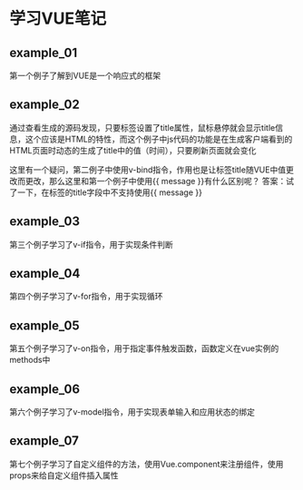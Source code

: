 # 学习VUE笔记

## example_01
第一个例子了解到VUE是一个响应式的框架

## example_02
通过查看生成的源码发现，只要标签设置了title属性，鼠标悬停就会显示title信息，这个应该是HTML的特性，而这个例子中js代码的功能是在生成客户端看到的HTML页面时动态的生成了title中的值（时间），只要刷新页面就会变化

这里有一个疑问，第二例子中使用v-bind指令，作用也是让标签title随VUE中值更改而更改，那么这里和第一个例子中使用{{ message }}有什么区别呢？
答案：试了一下，在标签的title字段中不支持使用{{ message }}

## example_03
第三个例子学习了v-if指令，用于实现条件判断

## example_04
第四个例子学习了v-for指令，用于实现循环

## example_05
第五个例子学习了v-on指令，用于指定事件触发函数，函数定义在vue实例的methods中

## example_06
第六个例子学习了v-model指令，用于实现表单输入和应用状态的绑定

## example_07
第七个例子学习了自定义组件的方法，使用Vue.component来注册组件，使用props来给自定义组件插入属性

